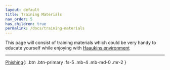 ```yaml
---
layout: default
title: Training Materials
nav_order: 5
has_children: true
permalink: /docs/training-materials
---
```


This page will consist of training materials which could be very handy to educate yourself while enjoying with [Haaukins environment](https://alpha.haaukins.com)

----

[Phishing](../../../training/content-5/index.html){: .btn .btn-primary .fs-5 .mb-4 .mb-md-0 .mr-2 }